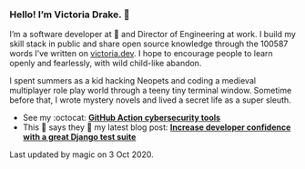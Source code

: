 ### Hello! I’m Victoria Drake. 👋

I’m a software developer at 💜 and Director of Engineering at work. I build my skill stack in public and share open source knowledge through the 100587 words I’ve written on [victoria.dev](https://victoria.dev). I hope to encourage people to learn openly and fearlessly, with wild child-like abandon.

I spent summers as a kid hacking Neopets and coding a medieval multiplayer role play world through a teeny tiny terminal window. Sometime before that, I wrote mystery novels and lived a secret life as a super sleuth.

- See my :octocat: **[GitHub Action cybersecurity tools](https://github.com/search?q=user%3Avictoriadrake+GitHub+Action+security)**
- This 🥑 says they 🎉 my latest blog post: **[Increase developer confidence with a great Django test suite](https://victoria.dev/blog/increase-developer-confidence-with-a-great-django-test-suite/)**

Last updated by magic on 3 Oct 2020.
